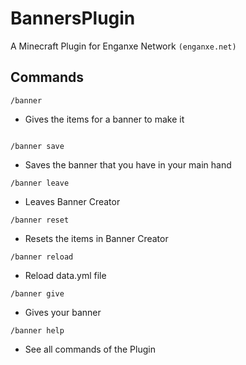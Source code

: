 # BannersPlugin
A Minecraft Plugin for Enganxe Network `(enganxe.net)`
## Commands
```
/banner
```
- Gives the items for a banner to make it
```

/banner save
```
- Saves the banner that you have in your main hand

```
/banner leave
```
- Leaves Banner Creator

```
/banner reset
```
- Resets the items in Banner Creator

```
/banner reload
```
- Reload data.yml file

```
/banner give
```
- Gives your banner

```
/banner help
```
- See all commands of the Plugin
